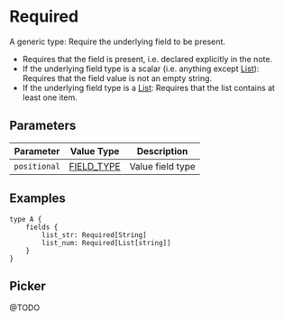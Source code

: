 # Required

A generic type: Require the underlying field to be present.

- Requires that the field is present, i.e. declared explicitly in the note.
- If the underlying field type is a scalar (i.e. anything except [List](./list)):
  Requires that the field value is not an empty string.
- If the underlying field type is a [List](./list):
  Requires that the list contains at least one item.

## Parameters

| Parameter    | Value Type                           | Description      |
| ------------ | ------------------------------------ | ---------------- |
| `positional` | [FIELD_TYPE](../language#field-type) | Value field type |

## Examples

```otl
type A {
    fields {
        list_str: Required[String]
        list_num: Required[List[string]]
    }
}
```

## Picker

@TODO
